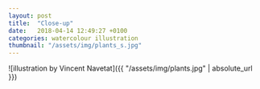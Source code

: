 ```yaml
---
layout: post
title:  "Close-up"
date:   2018-04-14 12:49:27 +0100
categories: watercolour illustration
thumbnail: "/assets/img/plants_s.jpg"
---
```

![illustration by Vincent Navetat]({{ "/assets/img/plants.jpg" | absolute_url }})
